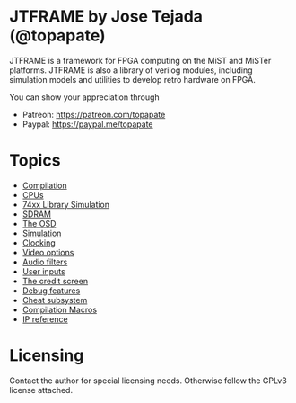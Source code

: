 JTFRAME by Jose Tejada (@topapate)
==================================

JTFRAME is a framework for FPGA computing on the MiST and MiSTer platforms. JTFRAME is also a library of verilog modules, including simulation models and utilities to develop retro hardware on FPGA.

You can show your appreciation through
* Patreon: https://patreon.com/topapate
* Paypal: https://paypal.me/topapate

# Topics

* [Compilation](doc/compilation.md)
* [CPUs](doc/cpus.md)
* [74xx Library Simulation](doc/74.md)
* [SDRAM](doc/sdram.md)
* [The OSD](doc/osd.md)
* [Simulation](doc/sim.md)
* [Clocking](doc/clocks.md)
* [Video options](doc/video.md)
* [Audio filters](doc/audio.md)
* [User inputs](doc/inputs.md)
* [The credit screen](doc/credits.md)
* [Debug features](doc/debug.md)
* [Cheat subsystem](doc/cheat.md)
* [Compilation Macros](doc/macros.md)
* [IP reference](doc/ip.md)

# Licensing

Contact the author for special licensing needs. Otherwise follow the GPLv3 license attached.